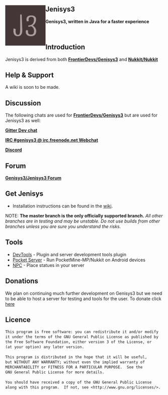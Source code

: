 <img src="/logo.png" height="128" width="128" align="left">Jenisys3
-------------

__Genisys3, written in Java for a faster experience__

<br>

Introduction
-------------
Jenisys3 is derived from both **[FrontierDevs/Genisys3](https://github.com/FrontierDevs/Genisys3)** and **[Nukkit/Nukkit](https://github.com/Nukkit/Nukkit)**


Help & Support
-------------
A wiki is soon to be made.


Discussion
-------------
The following chats are used for **[FrontierDevs/Genisys3](https://github.com/FrontierDevs/Genisys3)** but are used for Jenisys3 as well:

**[Gitter Dev chat](https://gitter.im/Genisys-3/Lobby)**

**[IRC #genisys3 @ irc.freenode.net Webchat](http://webchat.freenode.net/?channels=#genisys3)**

**[Discord](https://discord.gg/jf9TjSJ)**

Forum
-------------
**[Genisys3/Jenisys3 Forum](https://muut.com/Genisys3)**

Get Jenisys
-------------
* Installation instructions can be found in the [wiki](https://github.com/FrontierDevs/Jenisys3/wiki).

NOTE: **The master branch is the only officially supported branch.**
_All other branches are in testing and may be unstable. Do not use builds from other branches unless you are sure you understand the risks._

Tools
-------------
* [DevTools](https://github.com/pmmp/PocketMine-DevTools) - Plugin and server development tools plugin
* [Pocket Server](https://github.com/fengberd/MinecraftPEServer) - Run PocketMine-MP/Nukkit on Android devices
* [NPC](https://github.com/fengberd/FNPC-Nukkit) - Place statues in your server

Donations
-------------
We plan on continuing much further development on Genisys3 but we need to be able to host a server for testing and tools for the user. To donate click [here](http://donate.genisys3.org)

Licence
-------------
	This program is free software: you can redistribute it and/or modify
	it under the terms of the GNU General Public License as published by
	the Free Software Foundation, either version 3 of the License, or
	(at your option) any later version.

	This program is distributed in the hope that it will be useful,
	but WITHOUT ANY WARRANTY; without even the implied warranty of
	MERCHANTABILITY or FITNESS FOR A PARTICULAR PURPOSE.  See the
	GNU General Public License for more details.

	You should have received a copy of the GNU General Public License
	along with this program.  If not, see <http://www.gnu.org/licenses/>.